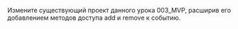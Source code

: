 Измените существующий проект данного урока 003_MVP, расширив его добавлением методов доступа
add и remove к событию.
